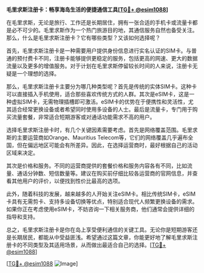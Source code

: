 **毛里求斯注册卡：畅享海岛生活的便捷通信工具[[TG💪+ @esim1088](https://t.me/s/esim1088)]**

在毛里求斯，无论是旅行、工作还是长期居住，拥有一张合适的手机卡或流量卡都是必不可少的。毛里求斯作为一个热门旅游目的地，其通信服务自然也备受关注。那么，什么是毛里求斯注册卡？它有哪些类型？又该如何选择呢？

首先，毛里求斯注册卡是一种需要用户提供身份信息进行实名认证的SIM卡。与普通的预付费卡不同，注册卡能够提供更稳定的服务，包括更高的网速、更大的数据流量以及更多的增值服务。对于计划在毛里求斯停留较长时间的人来说，注册卡无疑是一个理想的选择。

那么，毛里求斯注册卡主要分为哪几种类型呢？首先是传统的实体SIM卡。这种卡可以直接插入手机使用，适合那些喜欢传统方式的人群。其次是eSIM卡，这是一种虚拟SIM卡，无需物理插槽即可激活。eSIM卡的优势在于便携性和灵活性，尤其适合经常更换设备或者希望同时使用多设备的人士。最后是流量卡，专门用于购买流量套餐，非常适合短期游客或对通话功能需求不高的用户。

选择毛里求斯注册卡时，有几个关键因素需要考虑。首先是网络覆盖范围。毛里求斯的主要运营商如Orange、Mauritius Telecom等，它们的网络覆盖几乎遍布全国，但在偏远地区可能会有所差异。因此，在选择运营商时，最好根据自己的活动区域来决定。

其次是价格和服务。不同的运营商提供的套餐价格和服务内容各有不同，比如流量、通话分钟数、短信数量等。建议在购买前仔细比较各运营商的官网信息，并查看其他用户的评价，以便找到性价比最高的选项。

此外，随着科技的发展，越来越多的人开始关注eSIM卡。相比传统SIM卡，eSIM卡具有无需剪卡、支持多设备切换等优点，特别适合现代人频繁更换设备的需求。如果你正在考虑使用eSIM卡，不妨咨询一下相关服务商，他们通常会提供详细的指导和支持。

总之，毛里求斯注册卡是你在岛上享受便利通信的关键工具。无论你是短期游客还是长期居民，都能从中受益匪浅。希望通过这篇文章，你能更好地了解毛里求斯注册卡的不同类型及其适用场景，从而做出最适合自己的选择。[[TG💪+ @esim1088](https://t.me/s/esim1088)]

[[TG💪+ @esim1088](https://t.me/s/esim1088) ![Image](https://i.postimg.cc/4NQfJmqS/Snipaste-2025-05-13-00-14-12.png)]